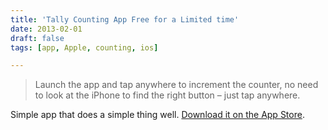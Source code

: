 ```yaml
---
title: 'Tally Counting App Free for a Limited time'
date: 2013-02-01
draft: false
tags: [app, Apple, counting, ios]

---
```


> Launch the app and tap anywhere to increment the counter, no need to look at the iPhone to find the right button – just tap anywhere.

Simple app that does a simple thing well. [Download it on the App Store](http://target.georiot.com/Proxy.ashx?grid=9646&id=6PFrOqNV4B8&offerid=162397&type=3&subid=0&tmpid=3664&RD_PARM1=https%253A%252F%252Fitunes.apple.com%252Fca%252Fapp%252Ftally-quick-counter%252Fid572051403%253Fmt%253D8%2526uo%253D4%2526partnerId%253D30).